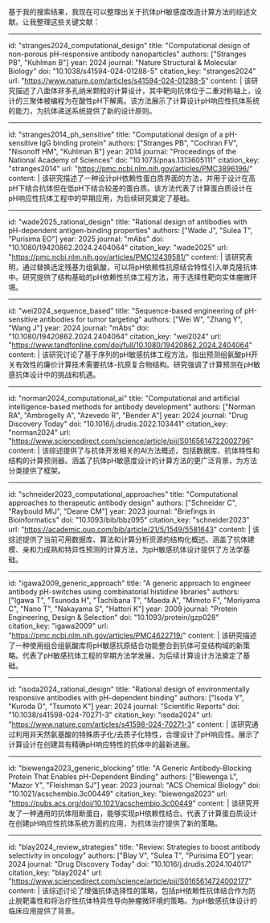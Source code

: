 基于我的搜索结果，我现在可以整理出关于抗体pH敏感度改造计算方法的综述文献。让我整理这些关键文献：

----
id: "stranges2024_computational_design"
title: "Computational design of non-porous pH-responsive antibody nanoparticles"
authors: ["Stranges PB", "Kuhlman B"]
year: 2024
journal: "Nature Structural & Molecular Biology"
doi: "10.1038/s41594-024-01288-5"
citation_key: "stranges2024"
url: "https://www.nature.com/articles/s41594-024-01288-5"
content: |
  该研究描述了八面体非多孔纳米颗粒的计算设计，其中靶向抗体位于二重对称轴上，设计的三聚体被编程为在酸性pH下解离。该方法展示了计算设计pH响应性抗体系统的能力，为抗体递送系统提供了新的设计原则。

----
id: "stranges2014_ph_sensitive"
title: "Computational design of a pH-sensitive IgG binding protein"
authors: ["Stranges PB", "Cochran FV", "Nisonoff HM", "Kuhlman B"]
year: 2014
journal: "Proceedings of the National Academy of Sciences"
doi: "10.1073/pnas.1313605111"
citation_key: "stranges2014"
url: "https://pmc.ncbi.nlm.nih.gov/articles/PMC3896196/"
content: |
  该研究描述了一种设计pH依赖性蛋白质界面的方法，并用于设计在高pH下结合抗体但在低pH下结合较差的蛋白质。该方法代表了计算蛋白质设计在pH响应性抗体工程中的早期应用，为后续研究奠定了基础。

----
id: "wade2025_rational_design"
title: "Rational design of antibodies with pH-dependent antigen-binding properties"
authors: ["Wade J", "Sulea T", "Purisima EO"]
year: 2025
journal: "mAbs"
doi: "10.1080/19420862.2024.2404064"
citation_key: "wade2025"
url: "https://pmc.ncbi.nlm.nih.gov/articles/PMC12439581/"
content: |
  该研究表明，通过替换选定残基为组氨酸，可以将pH依赖性抗原结合特性引入单克隆抗体中。研究提供了结构基础的pH依赖性抗体工程方法，用于选择性靶向实体瘤微环境。

----
id: "wei2024_sequence_based"
title: "Sequence-based engineering of pH-sensitive antibodies for tumor targeting"
authors: ["Wei W", "Zhang Y", "Wang J"]
year: 2024
journal: "mAbs"
doi: "10.1080/19420862.2024.2404064"
citation_key: "wei2024"
url: "https://www.tandfonline.com/doi/full/10.1080/19420862.2024.2404064"
content: |
  该研究讨论了基于序列的pH敏感抗体工程方法，指出预测组氨酸pH开关有效性的廉价计算技术需要抗体-抗原复合物结构。研究强调了计算预测在pH敏感抗体设计中的挑战和机遇。

----
id: "norman2024_computational_ai"
title: "Computational and artificial intelligence-based methods for antibody development"
authors: ["Norman RA", "Ambrogelly A", "Azevedo R", "Bender A"]
year: 2024
journal: "Drug Discovery Today"
doi: "10.1016/j.drudis.2022.103441"
citation_key: "norman2024"
url: "https://www.sciencedirect.com/science/article/pii/S0165614722002796"
content: |
  该综述提供了与抗体开发相关的AI方法概述，包括数据库、抗体特性和结构的计算预测器。涵盖了抗体pH敏感度设计的计算方法的更广泛背景，为方法分类提供了框架。

----
id: "schneider2023_computational_approaches"
title: "Computational approaches to therapeutic antibody design"
authors: ["Schneider C", "Raybould MIJ", "Deane CM"]
year: 2023
journal: "Briefings in Bioinformatics"
doi: "10.1093/bib/bbz095"
citation_key: "schneider2023"
url: "https://academic.oup.com/bib/article/21/5/1549/5581643"
content: |
  该综述提供了当前可用数据库、算法和计算分析资源的结构化概述。涵盖了抗体建模、亲和力成熟和特异性预测的计算方法，为pH敏感抗体设计提供了方法学基础。

----
id: "igawa2009_generic_approach"
title: "A generic approach to engineer antibody pH-switches using combinatorial histidine libraries"
authors: ["Igawa T", "Tsunoda H", "Tachibana T", "Maeda A", "Mimoto F", "Moriyama C", "Nano T", "Nakayama S", "Hattori K"]
year: 2009
journal: "Protein Engineering, Design & Selection"
doi: "10.1093/protein/gzp028"
citation_key: "igawa2009"
url: "https://pmc.ncbi.nlm.nih.gov/articles/PMC4622719/"
content: |
  该研究描述了一种使用组合组氨酸库将pH敏感抗原结合功能整合到抗体可变结构域的新策略。代表了pH敏感抗体工程的早期方法学发展，为后续计算设计方法奠定了基础。

----
id: "isoda2024_rational_design"
title: "Rational design of environmentally responsive antibodies with pH-dependent binding"
authors: ["Isoda Y", "Kuroda D", "Tsumoto K"]
year: 2024
journal: "Scientific Reports"
doi: "10.1038/s41598-024-70271-3"
citation_key: "isoda2024"
url: "https://www.nature.com/articles/s41598-024-70271-3"
content: |
  该研究通过利用非天然氨基酸的特殊质子化/去质子化特性，合理设计了pH响应性。展示了计算设计在创建具有精确pH响应特性的抗体中的最新进展。

----
id: "biewenga2023_generic_blocking"
title: "A Generic Antibody-Blocking Protein That Enables pH-Dependent Binding"
authors: ["Biewenga L", "Mazor Y", "Fleishman SJ"]
year: 2023
journal: "ACS Chemical Biology"
doi: "10.1021/acschembio.3c00449"
citation_key: "biewenga2023"
url: "https://pubs.acs.org/doi/10.1021/acschembio.3c00449"
content: |
  该研究开发了一种通用的抗体阻断蛋白，能够实现pH依赖性结合。代表了计算蛋白质设计在创建pH响应性抗体系统方面的应用，为抗体治疗提供了新的策略。

----
id: "blay2024_review_strategies"
title: "Review: Strategies to boost antibody selectivity in oncology"
authors: ["Blay V", "Sulea T", "Purisima EO"]
year: 2024
journal: "Drug Discovery Today"
doi: "10.1016/j.drudis.2024.104017"
citation_key: "blay2024"
url: "https://www.sciencedirect.com/science/article/pii/S0165614724002177"
content: |
  该综述讨论了增强抗体选择性的策略，包括pH依赖性抗体结合作为防止脱靶毒性和将治疗性抗体特异性导向肿瘤微环境的策略。为pH敏感抗体设计的临床应用提供了背景。